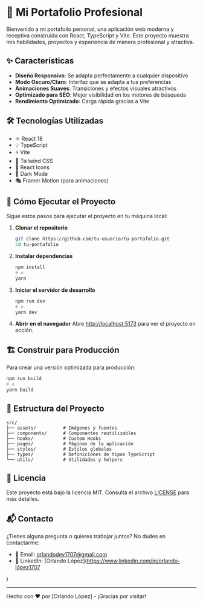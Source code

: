 # 🚀 Mi Portafolio Profesional

Bienvenido a mi portafolio personal, una aplicación web moderna y receptiva construida con React, TypeScript y Vite. Este proyecto muestra mis habilidades, proyectos y experiencia de manera profesional y atractiva.

## ✨ Características

- **Diseño Responsivo**: Se adapta perfectamente a cualquier dispositivo
- **Modo Oscuro/Claro**: Interfaz que se adapta a tus preferencias
- **Animaciones Suaves**: Transiciones y efectos visuales atractivos
- **Optimizado para SEO**: Mejor visibilidad en los motores de búsqueda
- **Rendimiento Optimizado**: Carga rápida gracias a Vite

## 🛠️ Tecnologías Utilizadas

- ⚛️ React 18
- 💡 TypeScript
- ⚡ Vite
- 🎨 Tailwind CSS
- 📱 React Icons
- 🌙 Dark Mode
- 🎭 Framer Motion (para animaciones)

## 🚀 Cómo Ejecutar el Proyecto

Sigue estos pasos para ejecutar el proyecto en tu máquina local:

1. **Clonar el repositorio**
   ```bash
   git clone https://github.com/tu-usuario/tu-portafolio.git
   cd tu-portafolio
   ```

2. **Instalar dependencias**
   ```bash
   npm install
   # o
   yarn
   ```

3. **Iniciar el servidor de desarrollo**
   ```bash
   npm run dev
   # o
   yarn dev
   ```

4. **Abrir en el navegador**
   Abre [http://localhost:5173](http://localhost:5173) para ver el proyecto en acción.

## 🏗️ Construir para Producción

Para crear una versión optimizada para producción:

```bash
npm run build
# o
yarn build
```

## 📂 Estructura del Proyecto

```
src/
├── assets/          # Imágenes y fuentes
├── components/      # Componentes reutilizables
├── hooks/           # Custom Hooks
├── pages/           # Páginas de la aplicación
├── styles/          # Estilos globales
├── types/           # Definiciones de tipos TypeScript
└── utils/           # Utilidades y helpers
```

## 📄 Licencia

Este proyecto está bajo la licencia MIT. Consulta el archivo [LICENSE](LICENSE) para más detalles.

## 📬 Contacto

¿Tienes alguna pregunta o quieres trabajar juntos? No dudes en contactarme:

- 📧 Email: [orlandodev1707@gmail.com](mailto:orlandodev1707@gmail.com)
- 💼 LinkedIn: [Orlando López](https://www.linkedin.com/in/orlando-lópez1707

)

---

Hecho con ❤️ por [Orlando López] - ¡Gracias por visitar!
